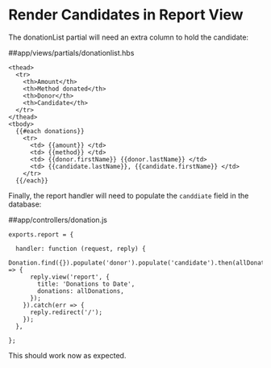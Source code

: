 # Render Candidates in Report View

The donationList partial will need an extra column to hold the candidate:

##app/views/partials/donationlist.hbs

~~~
<thead>
  <tr>
    <th>Amount</th>
    <th>Method donated</th>
    <th>Donor</th>
    <th>Candidate</th>
  </tr>
</thead>
<tbody>
  {{#each donations}}
    <tr>
      <td> {{amount}} </td>
      <td> {{method}} </td>
      <td> {{donor.firstName}} {{donor.lastName}} </td>
      <td> {{candidate.lastName}}, {{candidate.firstName}} </td>
    </tr>
  {{/each}}
~~~

Finally, the report handler will need to populate the `canddiate` field in the database:

##app/controllers/donation.js

~~~
exports.report = {

  handler: function (request, reply) {
    Donation.find({}).populate('donor').populate('candidate').then(allDonations => {
      reply.view('report', {
        title: 'Donations to Date',
        donations: allDonations,
      });
    }).catch(err => {
      reply.redirect('/');
    });
  },

};
~~~

This should work now as expected.
